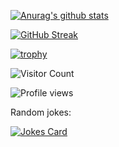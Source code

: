 [![Anurag's github stats](https://github-readme-stats.vercel.app/api?username=cnwillz&count_private=true&show_icons=true)]()


[![GitHub Streak](https://github-readme-streak-stats.herokuapp.com/?user=cnwillz)]()


[![trophy](https://github-profile-trophy.vercel.app/?username=cnwillz&theme=flat)]()


![Visitor Count](https://profile-counter.glitch.me/cnwillz/count.svg)


![Profile views](https://komarev.com/ghpvc/?username=cnwillz)


Random jokes:

[![Jokes Card](https://readme-jokes.vercel.app/api)](https://github.com/ABSphreak/readme-jokes)


